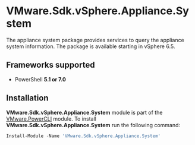 # VMware.Sdk.vSphere.Appliance.System

The appliance system package provides services to query the appliance system information. The package is available starting in vSphere 6.5.

<a name="frameworks-supported"></a>
## Frameworks supported
- PowerShell **5.1 or 7.0**

<a name="installation"></a>
## Installation

**VMware.Sdk.vSphere.Appliance.System** module is part of the [VMware.PowerCLI](https://www.powershellgallery.com/packages/VMware.PowerCLI) module. To install **VMware.Sdk.vSphere.Appliance.System** run the following command:

```powershell
Install-Module -Name 'VMware.Sdk.vSphere.Appliance.System'
```
